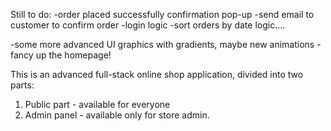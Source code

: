 Still to do:
-order placed successfully confirmation pop-up
-send email to customer to confirm order
-login logic
-sort orders by date logic....

-some more advanced UI graphics with gradients, maybe new animations
-fancy up the homepage!

This is an advanced full-stack online shop application, divided into two parts:
1. Public part - available for everyone
2. Admin panel - available only for store admin. 


